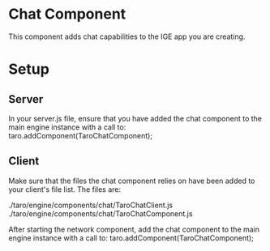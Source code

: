 # Chat Component
This component adds chat capabilities to the IGE app you are creating.
# Setup
## Server
In your server.js file, ensure that you have added the chat component to the main engine instance with a call to:
	taro.addComponent(TaroChatComponent);

## Client
Make sure that the files the chat component relies on have been added to your client's file list. The files are:

./taro/engine/components/chat/TaroChatClient.js
./taro/engine/components/chat/TaroChatComponent.js

After starting the network component, add the chat component to the main engine instance with a call to:
	taro.addComponent(TaroChatComponent);